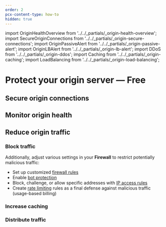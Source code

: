 ```yaml
---
order: 2
pcx-content-type: how-to
hidden: true
---
```


import OriginHealthOverview from '../../_partials/_origin-health-overview';
import SecureOriginConnections from '../../_partials/_origin-secure-connections';
import OriginPassiveAlert from '../../_partials/_origin-passive-alert';
import OriginLBAlert from '../../_partials/_origin-lb-alert';
import DDoS from '../../_partials/_origin-ddos';
import Caching from '../../_partials/_origin-caching';
import LoadBalancing from '../../_partials/_origin-load-balancing';

# Protect your origin server — Free

<OriginHealthOverview />

## Secure origin connections

<SecureOriginConnections />

## Monitor origin health

<OriginPassiveAlert />

<OriginLBAlert />

## Reduce origin traffic

### Block traffic

<DDoS />

Additionally, adjust various settings in your **Firewall** to restrict potentially malicious traffic:

- Set up customized [firewall rules](https://developers.cloudflare.com/firewall/cf-firewall-rules)
- Enable [bot protection](https://developers.cloudflare.com/bots/get-started)
- Block, challenge, or allow specific addresses with [IP access rules](https://support.cloudflare.com/hc/articles/217074967)
- Create [rate limiting](https://support.cloudflare.com/hc/articles/115001635128) rules as a final defense against malicious traffic (usage-based billing)

### Increase caching

<Caching />

### Distribute traffic

<LoadBalancing />
